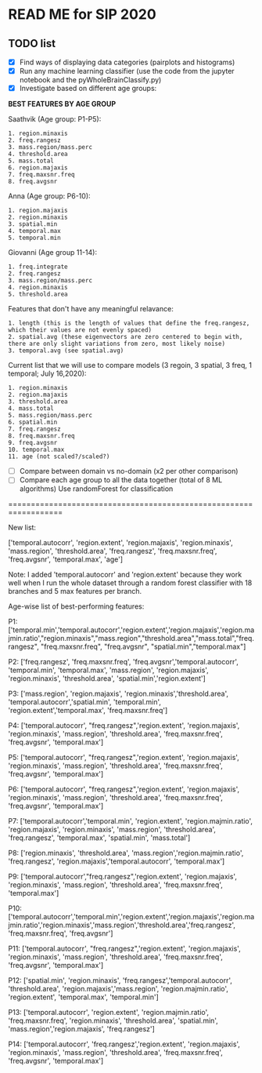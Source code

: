 # READ ME for SIP 2020

## TODO list

- [x] Find ways of displaying data categories (pairplots and histograms)
- [x] Run any machine learning classifier (use the code from the jupyter notebook and the pyWholeBrainClassify.py)
- [x] Investigate based on different age groups:

__BEST FEATURES BY AGE GROUP__

Saathvik (Age group: P1-P5):

    1. region.minaxis
    2. freq.rangesz
    3. mass.region/mass.perc
    4. threshold.area
    5. mass.total
    6. region.majaxis
    7. freq.maxsnr.freq
    8. freq.avgsnr

Anna (Age group: P6-10):

    1. region.majaxis
    2. region.minaxis
    3. spatial.min
    4. temporal.max
    5. temporal.min

Giovanni (Age group 11-14):

    1. freq.integrate
    2. freq.rangesz
    3. mass.region/mass.perc
    4. region.minaxis
    5. threshold.area


Features that don't have any meaningful relavance:

    1. length (this is the length of values that define the freq.rangesz, which their values are not evenly spaced)
    2. spatial.avg (these eigenvectors are zero centered to begin with, there are only slight variations from zero, most likely noise)
    3. temporal.avg (see spatial.avg)

Current list that we will use to compare models (3 regoin, 3 spatial, 3 freq, 1 temporal; July 16,2020):

    1. region.minaxis
    2. region.majaxis
    3. threshold.area
    4. mass.total
    5. mass.region/mass.perc
    6. spatial.min
    7. freq.rangesz
    8. freq.maxsnr.freq
    9. freq.avgsnr
    10. temporal.max
    11. age (not scaled?/scaled?)


- [ ] Compare between domain vs no-domain (x2 per other comparison)
- [ ] Compare each age group to all the data together (total of 8 ML algorithms)
    Use randomForest for classification

==================================================================

New list:

['temporal.autocorr',
'region.extent',
'region.majaxis',
'region.minaxis',
'mass.region',
'threshold.area',
'freq.rangesz',
'freq.maxsnr.freq',
'freq.avgsnr',
'temporal.max',
'age']

Note: I added 'temporal.autocorr' and 'region.extent' because they work well when I run the whole dataset through a random forest classifier with 18 branches and 5 max features per branch.

Age-wise list of best-performing features:

P1:
['temporal.min','temporal.autocorr','region.extent','region.majaxis','region.majmin.ratio',"region.minaxis","mass.region","threshold.area","mass.total","freq.rangesz", "freq.maxsnr.freq", "freq.avgsnr", "spatial.min","temporal.max"]

P2:
['freq.rangesz', 'freq.maxsnr.freq', 'freq.avgsnr','temporal.autocorr', 'temporal.min', 'temporal.max', 'mass.region', 'region.majaxis', 'region.minaxis', 'threshold.area', 'spatial.min','region.extent']

P3:
['mass.region', 'region.majaxis', 'region.minaxis','threshold.area', 'temporal.autocorr','spatial.min', 'temporal.min', 'region.extent','temporal.max', 'freq.maxsnr.freq']

P4:
['temporal.autocorr', "freq.rangesz",'region.extent', 'region.majaxis', 'region.minaxis', 'mass.region', 'threshold.area', 'freq.maxsnr.freq', 'freq.avgsnr', 'temporal.max']

P5:
['temporal.autocorr', "freq.rangesz",'region.extent', 'region.majaxis', 'region.minaxis', 'mass.region', 'threshold.area', 'freq.maxsnr.freq', 'freq.avgsnr', 'temporal.max']
                
P6:
['temporal.autocorr', "freq.rangesz",'region.extent', 'region.majaxis', 'region.minaxis', 'mass.region', 'threshold.area', 'freq.maxsnr.freq', 'freq.avgsnr', 'temporal.max']
                
P7:
['temporal.autocorr','temporal.min', 'region.extent', 'region.majmin.ratio', 'region.majaxis', 'region.minaxis', 'mass.region', 'threshold.area', 'freq.rangesz', 'temporal.max', 'spatial.min', 'mass.total']

P8:
['region.minaxis', 'threshold.area', 'mass.region','region.majmin.ratio', 'freq.rangesz', 'region.majaxis','temporal.autocorr', 'temporal.max']

P9:
['temporal.autocorr',"freq.rangesz",'region.extent', 'region.majaxis', 'region.minaxis', 'mass.region', 'threshold.area', 'freq.maxsnr.freq', 'temporal.max']

P10:
['temporal.autocorr','temporal.min','region.extent','region.majaxis','region.majmin.ratio','region.minaxis','mass.region','threshold.area','freq.rangesz', 'freq.maxsnr.freq', 'freq.avgsnr']

P11:
['temporal.autocorr', "freq.rangesz",'region.extent', 'region.majaxis', 'region.minaxis', 'mass.region', 'threshold.area', 'freq.maxsnr.freq', 'freq.avgsnr', 'temporal.max']

P12:
['spatial.min', 'region.minaxis', 'freq.rangesz','temporal.autocorr', 'threshold.area', 'region.majaxis','mass.region', 'region.majmin.ratio', 'region.extent', 'temporal.max', 'temporal.min']

P13:
['temporal.autocorr', 'region.extent', 'region.majmin.ratio', 'freq.maxsnr.freq', 'region.minaxis', 'threshold.area', 'spatial.min', 'mass.region','region.majaxis', 'freq.rangesz']

P14:
['temporal.autocorr', 'freq.rangesz','region.extent', 'region.majaxis', 'region.minaxis', 'mass.region', 'threshold.area', 'freq.maxsnr.freq', 'freq.avgsnr', 'temporal.max']


